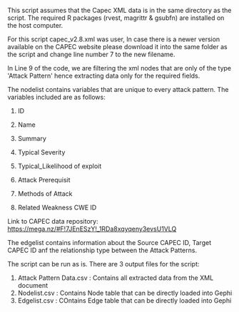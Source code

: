 This script assumes that the Capec XML data is in the same directory as the script. 
The required R packages (rvest, magrittr & gsubfn) are installed on the host computer.

For this script capec_v2.8.xml was user, In case there is a newer version available on the CAPEC website please download it into the same folder as the script and change line number 7 to the new filename.

In Line 9 of the code, we are filtering the xml nodes that are only of the type 'Attack Pattern' hence extracting data only for the required fields. 

The nodelist contains variables that are unique to every attack pattern. The variables included are as follows:

1. ID

2. Name

3. Summary

4. Typical Severity

5. Typical_Likelihood of exploit

6. Attack Prerequisit

7. Methods of Attack 

8. Related Weakness CWE ID

Link to CAPEC data repository: https://mega.nz/#F!7JEnESzY!_1RDa8xqyqeny3evsU1VLQ 

The edgelist contains information about the Source CAPEC ID, Target CAPEC ID anf the relationship type between the Attack Patterns. 


The script can be run as is. There are 3 output files for the script:
  1. Attack Pattern Data.csv : Contains all extracted data from the XML document
  2. Nodelist.csv : Contains Node table that can be directly loaded into Gephi
  3. Edgelist.csv : COntains Edge table that can be directly loaded into Gephi
